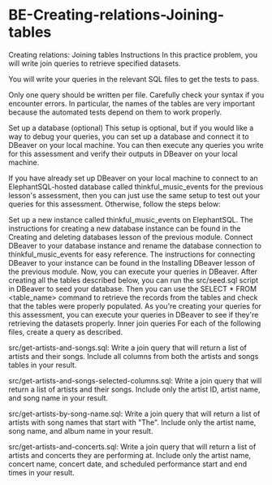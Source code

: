 # BE-Creating-relations-Joining-tables

Creating relations: Joining tables
Instructions
In this practice problem, you will write join queries to retrieve specified datasets.

You will write your queries in the relevant SQL files to get the tests to pass.

Only one query should be written per file. Carefully check your syntax if you encounter errors. In particular, the names of the tables are very important because the automated tests depend on them to work properly.

Set up a database (optional)
This setup is optional, but if you would like a way to debug your queries, you can set up a database and connect it to DBeaver on your local machine. You can then execute any queries you write for this assessment and verify their outputs in DBeaver on your local machine.

If you have already set up DBeaver on your local machine to connect to an ElephantSQL-hosted database called thinkful_music_events for the previous lesson's assessment, then you can just use the same setup to test out your queries for this assessment. Otherwise, follow the steps below:

Set up a new instance called thinkful_music_events on ElephantSQL. The instructions for creating a new database instance can be found in the Creating and deleting databases lesson of the previous module.
Connect DBeaver to your database instance and rename the database connection to thinkful_music_events for easy reference. The instructions for connecting DBeaver to your instance can be found in the Installing DBeaver lesson of the previous module.
Now, you can execute your queries in DBeaver.
After creating all the tables described below, you can run the src/seed.sql script in DBeaver to seed your database. Then you can use the SELECT * FROM <table_name> command to retrieve the records from the tables and check that the tables were properly populated. As you're creating your queries for this assessment, you can execute your queries in DBeaver to see if they're retrieving the datasets properly.
Inner join queries
For each of the following files, create a query as described.

src/get-artists-and-songs.sql: Write a join query that will return a list of artists and their songs. Include all columns from both the artists and songs tables in your result.

src/get-artists-and-songs-selected-columns.sql: Write a join query that will return a list of artists and their songs. Include only the artist ID, artist name, and song name in your result.

src/get-artists-by-song-name.sql: Write a join query that will return a list of artists with song names that start with "The". Include only the artist name, song name, and album name in your result.

src/get-artists-and-concerts.sql: Write a join query that will return a list of artists and concerts they are performing at. Include only the artist name, concert name, concert date, and scheduled performance start and end times in your result.
